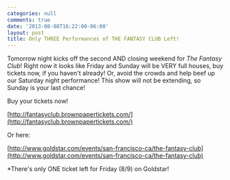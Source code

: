 ```yaml
---
categories: null
comments: true
date: '2013-08-08T16:22:00-06:00'
layout: post
title: Only THREE Performances of THE FANTASY CLUB Left!
---
```


Tomorrow night kicks off the second AND closing weekend for *The Fantasy Club*! Right now it looks like Friday and Sunday will be VERY full houses, buy tickets now, if you haven't already! Or, avoid the crowds and help beef up our Saturday night performance! This show will not be extending, so Sunday is your last chance! 

Buy your tickets now!

[http://fantasyclub.brownpapertickets.com/](http://fantasyclub.brownpapertickets.com/)

Or here:

[http://www.goldstar.com/events/san-francisco-ca/the-fantasy-club](http://www.goldstar.com/events/san-francisco-ca/the-fantasy-club)

 *There's only ONE ticket left for Friday (8/9) on Goldstar!